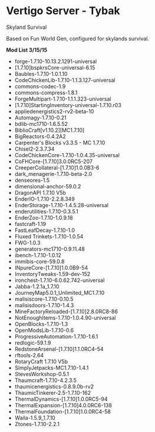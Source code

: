 # Vertigo Server - Tybak
Skyland Survival

Based on Fun World Gen, configured for skylands survival.

**Mod List 3/15/15**

- forge-1.7.10-10.13.2.1291-universal
- [1.7.10]bspkrsCore-universal-6.15
- Baubles-1.7.10-1.0.1.10
- CodeChickenLib-1.7.10-1.1.3.127-universal
- commons-codec-1.9
- commons-compress-1.8.1
- ForgeMultipart-1.7.10-1.1.1.323-universal
- [1.7.10]StartingInventory-universal-1.7.10.r03
- appliedenergistics2-rv2-beta-10
- Automagy-1.7.10-0.21
- bdlib-mc1710-1.6.5.52
- BiblioCraft[v1.10.2][MC1.7.10]
- BigReactors-0.4.2A2
- Carpenter's Blocks v3.3.5 - MC 1.7.10
- Chisel2-2.3.7.34
- CodeChickenCore-1.7.10-1.0.4.35-universal
- CoFHCore-[1.7.10]3.0.0RC5-207
- CreeperCollateral-[1.7.10]1.0.0B3-6
- dark_menagerie-1.7.10-beta-2.0
- denseores-1.5
- dimensional-anchor-59.0.2
- DragonAPI 1.7.10 V5b
- EnderIO-1.7.10-2.2.8.349
- EnderStorage-1.7.10-1.4.5.28-universal
- enderutilities-1.7.10-0.3.5.1
- EnderZoo-1.7.10-1.0.9.18
- fastcraft-1.19
- FastLeafDecay-1.7.10-1.0
- Fluxed Trinkets-1.7.10-1.0.54
- FWG-1.0.3
- generators-mc1710-0.9.11.48
- ibench-1.7.10-1.0.12
- immibis-core-59.0.8
- INpureCore-[1.7.10]1.0.0B9-54
- InventoryTweaks-1.59-dev-152
- ironchest-1.7.10-6.0.62.742-universal
- Jabba-1.2.1a_1.7.10
- JourneyMap5.0.1_Unlimited_MC1.7.10
- malisiscore-1.7.10-0.10.5
- malisisdoors-1.7.10-1.4.3
- MineFactoryReloaded-[1.7.10]2.8.0RC8-86
- NotEnoughItems-1.7.10-1.0.4.90-universal
- OpenBlocks-1.7.10-1.3
- OpenModsLib-1.7.10-0.6
- ProgressiveAutomation-1.7.10-1.6.1
- redlogic-59.1.9
- RedstoneArsenal-[1.7.10]1.1.0RC4-54
- rftools-2.64
- RotaryCraft 1.7.10 V5b
- SimplyJetpacks-MC1.7.10-1.4.1
- StevesWorkshop-0.5.1
- Thaumcraft-1.7.10-4.2.3.5
- thaumicenergistics-0.8.9.0b-rv2
- ThaumicTinkerer-2.5-1.7.10-162
- ThermalDynamics-[1.7.10]1.0.0RC5-94
- ThermalExpansion-[1.7.10]4.0.0RC6-138
- ThermalFoundation-[1.7.10]1.0.0RC4-58
- Waila-1.5.9_1.7.10
- Ztones-1.7.10-2.2.1
